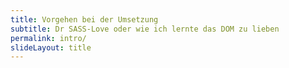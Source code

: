 ```yaml
---
title: Vorgehen bei der Umsetzung
subtitle: Dr SASS-Love oder wie ich lernte das DOM zu lieben
permalink: intro/
slideLayout: title
---
```

